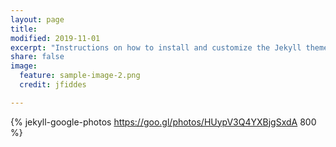 ```yaml
---
layout: page
title:
modified: 2019-11-01
excerpt: "Instructions on how to install and customize the Jekyll theme Minimal Mistakes."
share: false
image:
  feature: sample-image-2.png
  credit: jfiddes

---
```


{% jekyll-google-photos https://goo.gl/photos/HUypV3Q4YXBjgSxdA 800 %}
